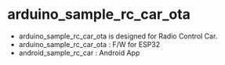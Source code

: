 # arduino_sample_rc_car_ota

* arduino_sample_rc_car_ota is designed for Radio Control Car.
* arduino_sample_rc_car_ota : F/W for ESP32
* android_sample_rc_car : Android App 
